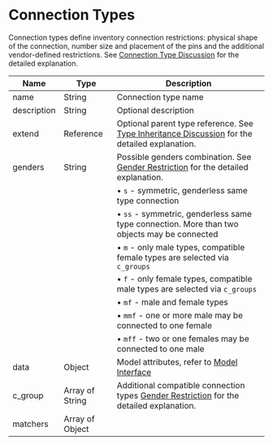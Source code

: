 # Connection Types

Connection types define inventory connection restrictions: physical shape
of the connection, number size and placement of the pins and the
additional vendor-defined restrictions. See
[Connection Type Discussion](../../connection-restrictions/index.md#type)
for the detailed explanation.

| Name        | Type            | Description                                                                                                                                                         |
| ----------- | --------------- | ------------------------------------------------------------------------------------------------------------------------------------------------------------------- |
| name        | String          | Connection type name                                                                                                                                                |
| description | String          | Optional description                                                                                                                                                |
| extend      | Reference       | Optional parent type reference. See [Type Inheritance Discussion](../../background/connection-type-restrictions/index.md#inheritance) for the detailed explanation. |
| genders     | String          | Possible genders combination. See [Gender Restriction](../../background/connection-type-restrictions/index.md#gender-restrictions) for the detailed explanation.    |
|             |                 | &bull; `s` - symmetric, genderless same type connection                                                                                                             |
|             |                 | &bull; `ss` - symmetric, genderless same type connection. More than two objects may be connected                                                                    |
|             |                 | &bull; `m` - only male types, compatible female types are selected via `c_groups`                                                                                   |
|             |                 | &bull; `f` - only female types, compatible male types are selected via `c_groups`                                                                                   |
|             |                 | &bull; `mf` - male and female types                                                                                                                                 |
|             |                 | &bull; `mmf` - one or more male may be connected to one female                                                                                                      |
|             |                 | &bull; `mff` - two or one females may be connected to one male                                                                                                      |
| data        | Object          | Model attributes, refer to [Model Interface](../model-interface/index.md)                                                                                           |
| c_group     | Array of String | Additional compatible connection types [Gender Restriction](../../background/connection-type-restrictions/index.md#cgroups) for the detailed explanation.           |
| matchers    | Array of Object |                                                                                                                                                                     |
